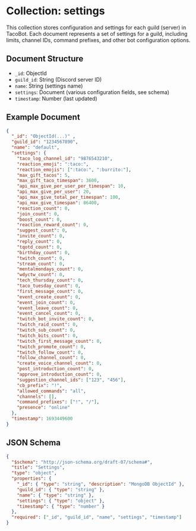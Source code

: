 # Collection: settings

This collection stores configuration and settings for each guild (server) in TacoBot. Each document represents a set of settings for a guild, including limits, channel IDs, command prefixes, and other bot configuration options.

## Document Structure
- `_id`: ObjectId
- `guild_id`: String (Discord server ID)
- `name`: String (settings name)
- `settings`: Document (various configuration fields, see schema)
- `timestamp`: Number (last updated)

## Example Document
```json
{
  "_id": "ObjectId(...)" ,
  "guild_id": "1234567890",
  "name": "default",
  "settings": {
    "taco_log_channel_id": "9876543210",
    "reaction_emoji": ":taco:",
    "reaction_emojis": [":taco:", ":burrito:"],
    "max_gift_tacos": 5,
    "max_gift_taco_timespan": 3600,
    "api_max_give_per_user_per_timespan": 10,
    "api_max_give_per_user": 20,
    "api_max_give_total_per_timespan": 100,
    "api_max_give_timespan": 86400,
    "reaction_count": 0,
    "join_count": 0,
    "boost_count": 0,
    "reaction_reward_count": 0,
    "suggest_count": 0,
    "invite_count": 0,
    "reply_count": 0,
    "tqotd_count": 0,
    "birthday_count": 0,
    "twitch_count": 0,
    "stream_count": 0,
    "mentalmondays_count": 0,
    "wdyctw_count": 0,
    "tech_thursday_count": 0,
    "taco_tuesday_count": 0,
    "first_message_count": 0,
    "event_create_count": 0,
    "event_join_count": 0,
    "event_leave_count": 0,
    "event_cancel_count": 0,
    "twitch_bot_invite_count": 0,
    "twitch_raid_count": 0,
    "twitch_sub_count": 0,
    "twitch_bits_count": 0,
    "twitch_first_message_count": 0,
    "twitch_promote_count": 0,
    "twitch_follow_count": 0,
    "follow_channel_count": 0,
    "create_voice_channel_count": 0,
    "post_introduction_count": 0,
    "approve_introduction_count": 0,
    "suggestion_channel_ids": ["123", "456"],
    "cb_prefix": "!",
    "allowed_commands": "all",
    "channels": [],
    "command_prefixes": ["!", "/"],
    "presence": "online"
  },
  "timestamp": 1693449600
}
```


## JSON Schema

```json
{
  "$schema": "http://json-schema.org/draft-07/schema#",
  "title": "Settings",
  "type": "object",
  "properties": {
    "_id": { "type": "string", "description": "MongoDB ObjectId" },
    "guild_id": { "type": "string" },
    "name": { "type": "string" },
    "settings": { "type": "object" },
    "timestamp": { "type": "number" }
  },
  "required": ["_id", "guild_id", "name", "settings", "timestamp"]
}
```
